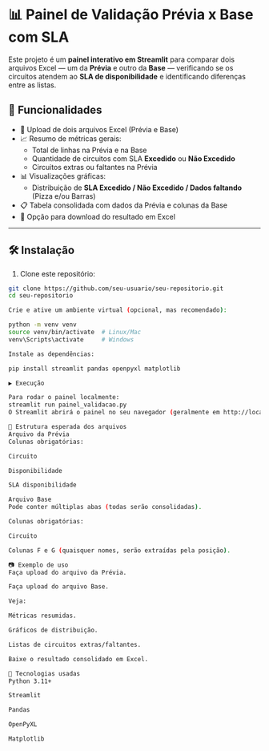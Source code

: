 # 📊 Painel de Validação Prévia x Base com SLA

Este projeto é um **painel interativo em Streamlit** para comparar dois arquivos Excel — um da **Prévia** e outro da **Base** — verificando se os circuitos atendem ao **SLA de disponibilidade** e identificando diferenças entre as listas.

## 🚀 Funcionalidades

- 📂 Upload de dois arquivos Excel (Prévia e Base)
- 📈 Resumo de métricas gerais:
  - Total de linhas na Prévia e na Base
  - Quantidade de circuitos com SLA **Excedido** ou **Não Excedido**
  - Circuitos extras ou faltantes na Prévia
- 📊 Visualizações gráficas:
  - Distribuição de **SLA Excedido / Não Excedido / Dados faltando** (Pizza e/ou Barras)
- 📋 Tabela consolidada com dados da Prévia e colunas da Base
- 💾 Opção para download do resultado em Excel

---

## 🛠️ Instalação

1. Clone este repositório:

```bash
git clone https://github.com/seu-usuario/seu-repositorio.git
cd seu-repositorio

Crie e ative um ambiente virtual (opcional, mas recomendado):

python -m venv venv
source venv/bin/activate  # Linux/Mac
venv\Scripts\activate     # Windows

Instale as dependências:

pip install streamlit pandas openpyxl matplotlib

▶️ Execução

Para rodar o painel localmente:
streamlit run painel_validacao.py
O Streamlit abrirá o painel no seu navegador (geralmente em http://localhost:8501).

📄 Estrutura esperada dos arquivos
Arquivo da Prévia
Colunas obrigatórias:

Circuito

Disponibilidade

SLA disponibilidade

Arquivo Base
Pode conter múltiplas abas (todas serão consolidadas).

Colunas obrigatórias:

Circuito

Colunas F e G (quaisquer nomes, serão extraídas pela posição).

📷 Exemplo de uso
Faça upload do arquivo da Prévia.

Faça upload do arquivo Base.

Veja:

Métricas resumidas.

Gráficos de distribuição.

Listas de circuitos extras/faltantes.

Baixe o resultado consolidado em Excel.

📌 Tecnologias usadas
Python 3.11+

Streamlit

Pandas

OpenPyXL

Matplotlib
